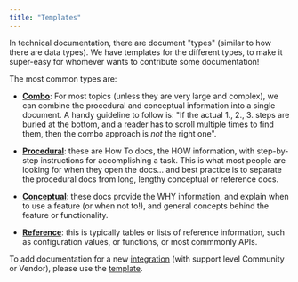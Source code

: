 ```yaml
---
title: "Templates"
---
```


In technical documentation, there are document "types" (similar to how there are data types). We have templates for the different types, to make it super-easy for whomever wants to contribute some documentation!

The most common types are:

-   [**Combo**](./combo.md): For most topics (unless they are very large and complex), we can combine the procedural and conceptual information into a single document. A handy guideline to follow is: "If the actual 1., 2., 3. steps are buried at the bottom, and a reader has to scroll multiple times to find them, then the combo approach is _not_ the right one".

-   [**Procedural**](./procedural.md): these are How To docs, the HOW information, with step-by-step instructions for accomplishing a task. This is what most people are looking for when they open the docs... and best practice is to separate the procedural docs from long, lengthy conceptual or reference docs.

-   [**Conceptual**](./conceptual.md): these docs provide the WHY information, and explain when to use a feature (or when not to!), and general concepts behind the feature or functionality.

-   [**Reference**](./reference.md): this is typically tables or lists of reference information, such as configuration values, or functions, or most commmonly APIs.

To add documentation for a new [integration](../../../integrations/services/index.mdx) (with support level Community or Vendor), please use the [template](../../../integrations/_template/service.md).
